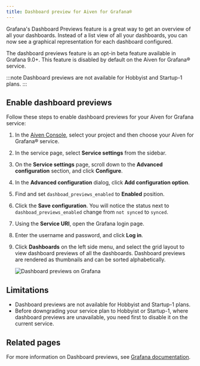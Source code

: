 ```yaml
---
title: Dashboard preview for Aiven for Grafana®
---
```


Grafana's Dashboard Previews feature is a great way to get an overview
of all your dashboards. Instead of a list view of all your dashboards,
you can now see a graphical representation for each dashboard
configured.

The dashboard previews feature is an opt-in beta feature available in
Grafana 9.0+. This feature is disabled by default on the Aiven for
Grafana® service.

:::note
Dashboard previews are not available for Hobbyist and Startup-1 plans.
:::

## Enable dashboard previews

Follow these steps to enable dashboard previews for your Aiven for
Grafana service:

1.  In the [Aiven Console](https://console.aiven.io/), select your
    project and then choose your Aiven for Grafana® service.

2.  In the service page, select **Service settings** from the sidebar.

3.  On the **Service settings** page, scroll down to the **Advanced
    configuration** section, and click **Configure**.

4.  In the **Advanced configuration** dialog, click **Add configuration
    option**.

5.  Find and set `dashboad_previews_enabled` to **Enabled** position.

6.  Click the **Save configuration**. You will notice the status next to
    `dashboad_previews_enabled` change from `not synced` to `synced`.

7.  Using the **Service URI**, open the Grafana login page.

8.  Enter the username and password, and click **Log in**.

9.  Click **Dashboards** on the left side menu, and select the grid
    layout to view dashboard previews of all the dashboards. Dashboard
    previews are rendered as thumbnails and can be sorted
    alphabetically.

    ![Dashboard previews on Grafana](/images/content/products/grafana/dashboard-previews-on-grafana.png)

## Limitations

-   Dashboard previews are not available for Hobbyist and Startup-1
    plans.
-   Before downgrading your service plan to Hobbyist or Startup-1, where
    dashboard previews are unavailable, you need first to disable it on
    the current service.

## Related pages

For more information on Dashboard previews, see [Grafana
documentation](https://grafana.com/docs/grafana/latest/dashboards/).
